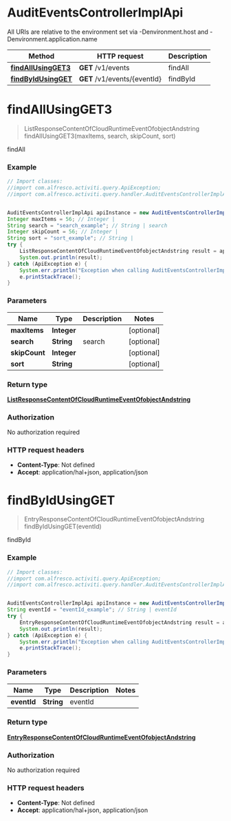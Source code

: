 # AuditEventsControllerImplApi

All URIs are relative to the environment set via -Denvironment.host and -Denvironment.application.name

Method | HTTP request | Description
------------- | ------------- | -------------
[**findAllUsingGET3**](AuditEventsControllerImplApi.md#findAllUsingGET3) | **GET** /v1/events | findAll
[**findByIdUsingGET**](AuditEventsControllerImplApi.md#findByIdUsingGET) | **GET** /v1/events/{eventId} | findById


<a name="findAllUsingGET3"></a>
# **findAllUsingGET3**
> ListResponseContentOfCloudRuntimeEventOfobjectAndstring findAllUsingGET3(maxItems, search, skipCount, sort)

findAll

### Example
```java
// Import classes:
//import com.alfresco.activiti.query.ApiException;
//import com.alfresco.activiti.query.handler.AuditEventsControllerImplApi;


AuditEventsControllerImplApi apiInstance = new AuditEventsControllerImplApi();
Integer maxItems = 56; // Integer | 
String search = "search_example"; // String | search
Integer skipCount = 56; // Integer | 
String sort = "sort_example"; // String | 
try {
    ListResponseContentOfCloudRuntimeEventOfobjectAndstring result = apiInstance.findAllUsingGET3(maxItems, search, skipCount, sort);
    System.out.println(result);
} catch (ApiException e) {
    System.err.println("Exception when calling AuditEventsControllerImplApi#findAllUsingGET3");
    e.printStackTrace();
}
```

### Parameters

Name | Type | Description  | Notes
------------- | ------------- | ------------- | -------------
 **maxItems** | **Integer**|  | [optional]
 **search** | **String**| search | [optional]
 **skipCount** | **Integer**|  | [optional]
 **sort** | **String**|  | [optional]

### Return type

[**ListResponseContentOfCloudRuntimeEventOfobjectAndstring**](ListResponseContentOfCloudRuntimeEventOfobjectAndstring.md)

### Authorization

No authorization required

### HTTP request headers

 - **Content-Type**: Not defined
 - **Accept**: application/hal+json, application/json

<a name="findByIdUsingGET"></a>
# **findByIdUsingGET**
> EntryResponseContentOfCloudRuntimeEventOfobjectAndstring findByIdUsingGET(eventId)

findById

### Example
```java
// Import classes:
//import com.alfresco.activiti.query.ApiException;
//import com.alfresco.activiti.query.handler.AuditEventsControllerImplApi;


AuditEventsControllerImplApi apiInstance = new AuditEventsControllerImplApi();
String eventId = "eventId_example"; // String | eventId
try {
    EntryResponseContentOfCloudRuntimeEventOfobjectAndstring result = apiInstance.findByIdUsingGET(eventId);
    System.out.println(result);
} catch (ApiException e) {
    System.err.println("Exception when calling AuditEventsControllerImplApi#findByIdUsingGET");
    e.printStackTrace();
}
```

### Parameters

Name | Type | Description  | Notes
------------- | ------------- | ------------- | -------------
 **eventId** | **String**| eventId |

### Return type

[**EntryResponseContentOfCloudRuntimeEventOfobjectAndstring**](EntryResponseContentOfCloudRuntimeEventOfobjectAndstring.md)

### Authorization

No authorization required

### HTTP request headers

 - **Content-Type**: Not defined
 - **Accept**: application/hal+json, application/json

